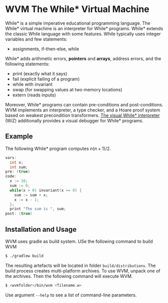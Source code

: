 <!--
   SPDX-License-Identifier: CC-BY-4.0

   Copyright 2024-2024 The While* Authors

   This work is licensed under the Creative Commons Attribution 4.0
   International License.

   You should have received a copy of the license along with this
   work. If not, see <https://creativecommons.org/licenses/by/4.0/>.
-->

# WVM The While\* Virtual Machine

While* is a simple imperative educational programming language. The While* virtual machine is an
interpreter for While* programs. While* extends the classic While language with some features. While
typically uses integer variables and few statements:

- assignments, if-then-else, while

While\* adds arithmetic errors, **pointers** and **arrays**, address errors, and the following
statements:

- print (exactly what it says)
- fail (explicit failing of a program)
- while with invariant
- swap (for swapping values at two memory locations)
- extern (reads inputs)

Moreover, While* programs can contain pre-conditions and post-conditions. WVM implements an
interpreter, a type checker, and a Hoare proof system based on weakest precondition transformers.
[The visual While* interpreter](https://wiz.cs.tu-dortmund.de) (WiZ) additionally provides a visual debugger for While\* programs.

## Example

The following While\* program computes $n(n+1)/2$.

```C
vars:
  int x;
  int sum;
pre: (true)
code:
  x := 10;
  sum := 0;
  while(x > 0) invariant(x >= 0) {
    sum := sum + x;
    x := x - 1;
  };
  print "The sum is ", sum;
post: (true)
```

## Installation and Usage

WVM uses gradle as build system. USe the following command to build WVM

```bash
$ ./gradlew build
```

The resulting artefacts will be located in folder `build/distributions`. The build process creates
multi-platform archives. To use WVM, unpack one of the archives. Then the following command will
execute WVM.

```bash
$ <wvmfolder>/bin/wvm <filename.w>
```

Use argument `--help` to see a list of command-line parameters.
